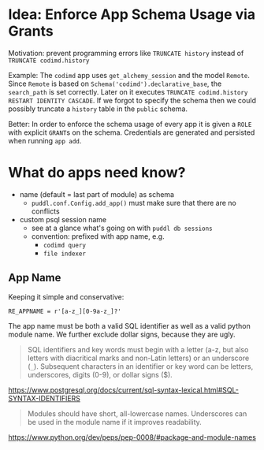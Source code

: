 # Idea: Enforce App Schema Usage via Grants
Motivation: prevent programming errors like `TRUNCATE history` instead of
`TRUNCATE codimd.history`

Example:
The `codimd` app uses `get_alchemy_session` and the model `Remote`. Since
`Remote` is based on `Schema('codimd').declarative_base`, the `search_path` is
set correctly.
Later on it executes `TRUNCATE codimd.history RESTART IDENTITY CASCADE`. If we
forgot to specify the schema then we could possibly truncate a `history` table
in the `public` schema.

Better:
In order to enforce the schema usage of every app it is given a `ROLE` with
explicit `GRANT`s on the schema. Credentials are generated and persisted when
running `app add`.


# What do apps need know?
- name (default = last part of module) as schema
  - `puddl.conf.Config.add_app()` must make sure that there are no conflicts
- custom psql session name
  - see at a glance what's going on with `puddl db sessions`
  - convention: prefixed with app name, e.g.
    - `codimd query`
    - `file indexer`

## App Name
Keeping it simple and conservative:
```
RE_APPNAME = r'[a-z_][0-9a-z_]?'
```

The app name must be both a valid SQL identifier as well as a valid python
module name. We further exclude dollar signs, because they are ugly.

> SQL identifiers and key words must begin with a letter (a-z, but also letters
> with diacritical marks and non-Latin letters) or an underscore (`_`).
> Subsequent characters in an identifier or key word can be letters,
> underscores, digits (0-9), or dollar signs ($).

https://www.postgresql.org/docs/current/sql-syntax-lexical.html#SQL-SYNTAX-IDENTIFIERS

> Modules should have short, all-lowercase names. Underscores can be used in the
> module name if it improves readability.

https://www.python.org/dev/peps/pep-0008/#package-and-module-names
